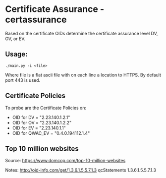 # Certificate Assurance - certassurance

Based on the certificate OIDs determine the certificate assurance level DV, OV, or EV.

## Usage:
`./main.py -i <file>`

Where file is a flat ascii file with on each line a location to HTTPS. By default port 443 is used.


## Certificate Policies
To probe are the Certificate Policies on: 
* OID for DV        = "2.23.140.1.2.1"
* OID for OV        = "2.23.140.1.2.2"
* OID for EV        = "2.23.140.1.1"
* OID for QWAC_EV   = "0.4.0.194112.1.4"


## Top 10 million websites
Source: https://www.domcop.com/top-10-million-websites


Notes:
http://oid-info.com/get/1.3.6.1.5.5.7.1.3
qcStatements
1.3.6.1.5.5.7.1.3
